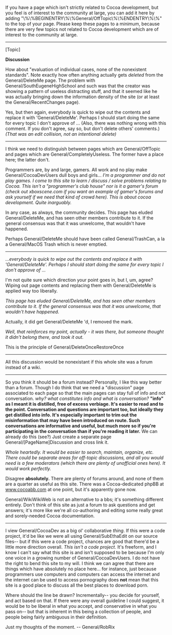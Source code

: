

If you have a page which isn't strictly related to Cocoa development, but you feel is of interest to the community at large, you can add it here by adding "\\%\\%BEGINENTRY\\%\\%General/OffTopic\\%\\%ENDENTRY\\%\\%" to the top of your page. Please keep these pages to a minimum, because there are very few topics not related to Cocoa development which are of interest to the community at large.

----

[Topic]

**Discussion**

How about "evaluation of individual cases, none of the nonexistent standards".  Note exactly how often anything actually gets *deleted* from the General/DeleteMe page.  The problem with General/SouthEugeneHighSchool and such was that the creator was showing a pattern of useless distracting stuff, and that it seemed like he was actually bringing down the information density of the site (or at least the General/RecentChanges page).

Yes, but then again, everybody is quick to wipe out the contents and replace it with 'General/DeleteMe'. Perhaps I should start doing the same for every topic I don't approve of ...  (Also, there was nothing wrong with this comment. If you don't agree, say so, but don't delete others' comments.) *(That was an edit collision, not an intentional delete)*

----

I think we need to distinguish between pages which are General/OffTopic and pages which are General/CompletelyUseless. The former have a place here; the latter don't.

Programmers are, by and large, gamers. All work and no play make General/CocoaDevUsers dull boys and girls... *I'm a programmer and do not play games. I come to this site to learn / discuss / solve problems relating to Cocoa. This isn't a "programmer's club house" nor is it a gamer's forum (check out xboxscene.com if you want an example of gamer's forums and ask yourself if we need that kind of crowd here). This is about cocoa development. Quite inarguably.*

In any case, as always, the community decides. This page has eluded General/DeleteMe, and has seen other members contribute to it. If the general consensus was that it was unwelcome, that wouldn't have happened. 

Perhaps General/DeleteMe should have been called General/TrashCan, a la a General/MacOS Trash which is never emptied.

----

*...everybody is quick to wipe out the contents and replace it with 'General/DeleteMe'. Perhaps I should start doing the same for every topic I don't approve of ...*

I'm not quite sure which direction your point goes in, but I, um, agree?  Wiping out page contents and replacing them with General/DeleteMe is applied way too liberally.

*This page has eluded General/DeleteMe, and has seen other members contribute to it. If the general consensus was that it was unwelcome, that wouldn't have happened.*

Actually, it did get General/DeleteMe 'd, I removed the mark.

*Well, that reinforces my point, actually - it was there, but someone thought it didn't belong there, and took it out.*

This is the principle of General/DeleteOnceRestoreOnce

----

All this discussion would be nonexistant if this whole site was a forum instead of a wiki.

----

So you think it should be a forum instead?  Personally, I like this way better than a forum.  Though I do think that we need a "discussion" page associated to each page so that the main pages can stay full of info and not conversation. *why? what constitutes info and what is conversation?* **"info" as I meant it is distilled, free of excess verbiage.  It's easier to read and to the point.  Conversation and questions are important too, but ideally they get distilled into info.  It's especially important to trim out the misinformation that may have been introduced on route.  Such conversations are informative and useful, but much more so if you're participating in the conversation than if you're reading it later.** We can already do this (see?) Just create a separate page General/[PageName]Discussion and cross link it.

*Whole heartedly. It would be easier to search, maintain, organize, etc. There could be separate areas for off-topic discussions, and all you would need is a few moderators (which there are plenty of unofficial ones here). It would work perfectly.*

Disagree **absolutely.** There are plenty of forums around,  and none of them are a quarter as useful as this site. There was a Cocoa-dedicated phpBB at www.cocoabb.com at one point, but it's apparently gone now.

General/WikiWikiWeb is not an alternative to a bbs; it's something different entirely. Don't think of this site as just a forum to ask questions and get answers; it's  more like we're all co-authoring and editing some really great and sorely-needed Cocoa documentation.

----

I view General/CocoaDev as a big ol' collaborative *thing*. If this were a code project, it'd be like we were all using General/SubEthaEdit on our source files-- but if this were a code project, chances are good that there'd be a little more direction overall. *This isn't a code project.* It's freeform, and I know I can't say what this site is and isn't supposed to be because I'm only one voice in a growing number of General/CocoaDevUsers. I do not have the right to bend this site to my will. I think we can agree that there are things which have absolutely no place here... for instance, just because programmers use computers and computers can access the internet and the internet can be used to access pornography does **not** mean that this site is a good place to discuss all the best places to download porn.

Where should the line be drawn? Incrementally-- you decide for yourself, and act based on that. If there were any overall guideline I could suggest, it would be to be liberal in what you accept, and conservative in what you pass on-- but that is inherent in this being a collection of people, and people being fairly ambiguous in their definition.

Just my thoughts of the moment. -- General/RobRix